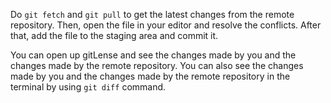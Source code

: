Do `git fetch` and `git pull` to get the latest changes from the remote repository. Then, open the file in your editor and resolve the conflicts. After that, add the file to the staging area and commit it.

You can open up gitLense and see the changes made by you and the changes made by the remote repository. You can also see the changes made by you and the changes made by the remote repository in the terminal by using `git diff` command.
